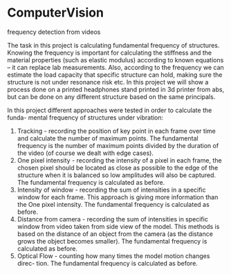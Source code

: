 # ComputerVision
frequency detection from videos

The task in this project is calculating fundamental frequency of structures. Knowing the frequency is important for calculating the stiffness and the material properties (such as elastic modulus) according to known equations – it can replace lab measurements. Also, according to the frequency we can estimate the load capacity that specific structure can hold, making sure the structure is not under resonance risk etc. In this project we will show a process done on a printed headphones stand printed in 3d printer from abs, but can be done on any different structure based on the same principals.

In this project different approaches were tested in order to calculate the funda- mental frequency of structures under vibration:
1. Tracking - recording the position of key point in each frame over time and calculate the number of maximum points. The fundamental frequency is the number of maximum points divided by the duration of the video (of course we dealt with edge cases).
2. One pixel intensity - recording the intensity of a pixel in each frame, the chosen pixel should be located as close as possible to the edge of the structure when it is balanced so low amplitudes will also be captured. The fundamental frequency is calculated as before.
3. Intensity of window - recording the sum of intensities in a specific window for each frame. This approach is giving more information than the One pixel intensity. The fundamental frequency is calculated as before.
4. Distance from camera - recording the sum of intensities in specific window from video taken from side view of the model. This methods is based on the distance of an object from the camera (as the distance grows the object becomes smaller). The fundamental frequency is calculated as before.
5. Optical Flow - counting how many times the model motion changes direc- tion. The fundamental frequency is calculated as before.

